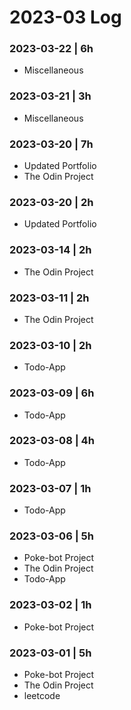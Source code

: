 # 2023-03 Log

### 2023-03-22 | 6h
- Miscellaneous

### 2023-03-21 | 3h
- Miscellaneous

### 2023-03-20 | 7h
- Updated Portfolio
- The Odin Project

### 2023-03-20 | 2h
- Updated Portfolio

### 2023-03-14 | 2h
- The Odin Project

### 2023-03-11 | 2h
- The Odin Project

### 2023-03-10 | 2h
- Todo-App

### 2023-03-09 | 6h
- Todo-App

### 2023-03-08 | 4h
- Todo-App

### 2023-03-07 | 1h
- Todo-App

### 2023-03-06 | 5h
- Poke-bot Project
- The Odin Project
- Todo-App

### 2023-03-02 | 1h
- Poke-bot Project

### 2023-03-01 | 5h
- Poke-bot Project
- The Odin Project
- leetcode
